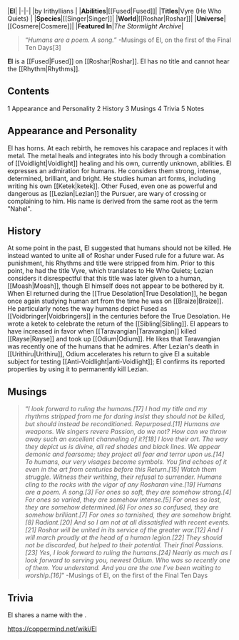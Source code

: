 |**El**|
|-|-|
|by  Irithyllians |
|**Abilities**|[[Fused\|Fused]]|
|**Titles**|Vyre (He Who Quiets) |
|**Species**|[[Singer\|Singer]]|
|**World**|[[Roshar\|Roshar]]|
|**Universe**|[[Cosmere\|Cosmere]]|
|**Featured In**|*The Stormlight Archive*|

>“*Humans are a poem. A song.*”
\-Musings of El, on the first of the Final Ten Days[3]


**El** is a [[Fused\|Fused]] on [[Roshar\|Roshar]]. El has no title and cannot hear the [[Rhythm\|Rhythms]].

## Contents

1 Appearance and Personality
2 History
3 Musings
4 Trivia
5 Notes


## Appearance and Personality
El has horns. At each rebirth, he removes his carapace and replaces it with metal. The metal heals and integrates into his body through a combination of [[Voidlight\|Voidlight]] healing and his own, currently unknown, abilities. El expresses an admiration for humans. He considers them strong, intense, determined, brilliant, and bright. He studies human art forms, including writing his own [[Ketek\|ketek]]. Other Fused, even one as powerful and dangerous as [[Lezian\|Lezian]] the Pursuer, are wary of crossing or complaining to him. His name is derived from the same root as the term "Nahel".

## History
At some point in the past, El suggested that humans should not be killed. He instead wanted to unite all of Roshar under Fused rule for a future war. As punishment, his Rhythms and title were stripped from him. Prior to this point, he had the title Vyre, which translates to He Who Quiets; Lezian considers it disrespectful that this title was later given to a human, [[Moash\|Moash]], though El himself does not appear to be bothered by it.
When El returned during the [[True Desolation\|True Desolation]], he began once again studying human art from the time he was on [[Braize\|Braize]]. He particularly notes the way humans depict Fused as [[Voidbringer\|Voidbringers]] in the centuries before the True Desolation. He wrote a ketek to celebrate the return of the [[Sibling\|Sibling]]. El appears to have increased in favor when [[Taravangian\|Taravangian]] killed [[Rayse\|Rayse]] and took up [[Odium\|Odium]]. He likes that Taravangian was recently one of the humans that he admires. After Lezian's death in [[Urithiru\|Urithiru]], Odium accelerates his return to give El a suitable subject for testing [[Anti-Voidlight\|anti-Voidlight]]; El confirms its reported properties by using it to permanently kill Lezian.

## Musings
>“*I look forward to ruling the humans.[17] I had my title and my rhythms stripped from me for daring insist they should not be killed, but should instead be reconditioned. Repurposed.[11] Humans are weapons. We singers revere Passion, do we not? How can we throw away such an excellent channeling of it?[18] I love their art. The way they depict us is divine, all red shades and black lines. We appear demonic and fearsome; they project all fear and terror upon us.[14] To humans, our very visages become symbols. You find echoes of it even in the art from centuries before this Return.[15] Watch them struggle. Witness their writhing, their refusal to surrender. Humans cling to the rocks with the vigor of any Rosharan vine.[19] Humans are a poem. A song.[3] For ones so soft, they are somehow strong.[4] For ones so varied, they are somehow intense.[5] For ones so lost, they are somehow determined.[6] For ones so confused, they are somehow brilliant.[7] For ones so tarnished, they are somehow bright.[8] Radiant.[20] And so I am not at all dissatisfied with recent events.[21] Roshar will be united in its service of the greater war.[12] And I will march proudly at the head of a human legion.[22] They should not be discarded, but helped to their potential. Their final Passions.[23] Yes, I look forward to ruling the humans.[24] Nearly as much as I look forward to serving you, newest Odium. Who was so recently one of them. You understand. And you are the one I’ve been waiting to worship.[16]*”
\-Musings of El, on the first of the Final Ten Days


## Trivia
El shares a name with the .


https://coppermind.net/wiki/El